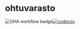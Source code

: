 # ohtuvarasto
![GHA workflow badge](https://github.com/nikolaipaukkonen/ohtuvarasto/workflows/CI/badge.svg)[![codecov](https://codecov.io/gh/mluukkai/ohtuvarasto/branch/main/graph/badge.svg?token=HLHGkP7oag)](https://codecov.io/gh/nikolaipaukkonen/ohtuvarasto)
